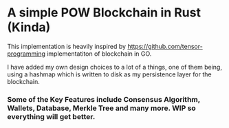 # A simple POW Blockchain in Rust (Kinda) 
This implementation is heavily inspired by https://github.com/tensor-programming implementatiton of blockchain in GO.


I have added my own design choices to a lot of a things, one of them being, using a hashmap which is written to disk as my persistence layer for the blockchain.

### Some of the Key Features include Consensus Algorithm, Wallets, Database, Merkle Tree and many more. WIP so everything will get better.
